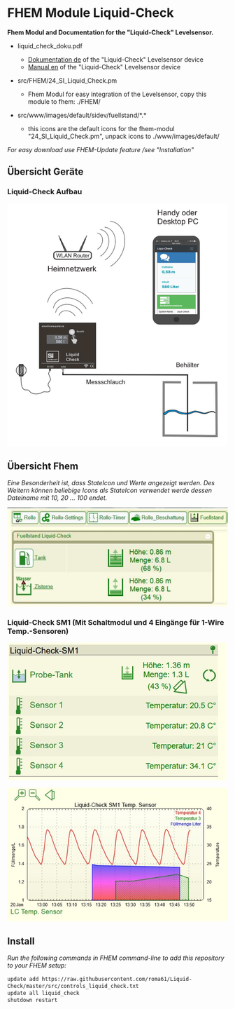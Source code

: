 # FHEM Module Liquid-Check 
**Fhem Modul and Documentation for the "Liquid-Check" Levelsensor.**

- liquid_check_doku.pdf
  - [Dokumentation de](https://github.com/Roma61/Liquid-Check/blob/master/liquid_check_dokuA5.pdf) of the "Liquid-Check" Levelsensor device
  - [Manual en](https://github.com/Roma61/Liquid-Check/blob/master/liquid_check_dokuA5en.pdf) of the "Liquid-Check" Levelsensor device
  
- src/FHEM/24_SI_Liquid_Check.pm
  - Fhem Modul for easy integration of the Levelsensor, copy this module to fhem: ./FHEM/
  
- src/www/images/default/sidev/fuellstand/\*.\*
  - this icons are the default icons for the fhem-modul "24_SI_Liquid_Check.pm", unpack icons to ./www/images/default/     
  
*For easy download use FHEM-Update feature /see "Installation"*  


## Übersicht Geräte

### Liquid-Check Aufbau
<img src="Uebersichtrouter.jpg" />

## Übersicht Fhem
*Eine Besonderheit ist, dass StateIcon und Werte angezeigt werden.
Des Weitern können beliebige Icons als StateIcon verwendet werde dessen Dateiname mit 10, 20 ... 100 endet.*

![Fhem-Ansicht](https://raw.githubusercontent.com/roma61/Liquid-Check/master/FHEM-Fuellstand.jpg)

### Liquid-Check SM1 (Mit Schaltmodul und 4 Eingänge für 1-Wire Temp.-Sensoren)

![Fhem-Ansicht](https://raw.githubusercontent.com/roma61/Liquid-Check/master/Fhem-LCSM1-Device.jpg)

![Fhem-Ansicht](https://raw.githubusercontent.com/roma61/Liquid-Check/master/Fhem-LCSM1-SVG.jpg)

## Install
*Run the following commands in FHEM command-line to add this repository to your FHEM setup:*
```
update add https://raw.githubusercontent.com/roma61/Liquid-Check/master/src/controls_liquid_check.txt
update all liquid_check
shutdown restart

```

